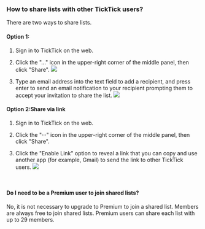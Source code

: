 ### How to share lists with other TickTick users?

There are two ways to share lists.

#### Option 1:

1. Sign in to TickTick on the web.

2. Click the "..." icon in the upper-right corner of the middle panel, then click "Share". ![](../../../images/ticktick-web-version/list/2.5.5.1.png)

3. Type an email address into the text field to add a recipient, and press enter to send an email notification to your recipient prompting them to accept your invitation to share the list. ![](../../../images/ticktick-web-version/list/2.5.5.2.png)

#### Option 2:Share via link

1. Sign in to TickTick on the web.

2. Click the "···" icon in the upper-right corner of the middle panel, then click "Share".

3. Click the "Enable Link" option to reveal a link that you can copy and use another app (for example, Gmail) to send the link to other TickTick users. ![](../../../images/ticktick-web-version/list/2.5.5.3.png)

<br />

#### Do I need to be a Premium user to join shared lists?

No, it is not necessary to upgrade to Premium to join a shared list. Members are always free to join shared lists. Premium users can share each list with up to 29 members.

